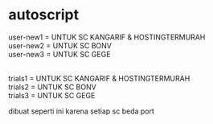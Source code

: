 # autoscript

user-new1 = UNTUK SC KANGARIF & HOSTINGTERMURAH<br>
user-new2 = UNTUK SC BONV<br>
user-new3 = UNTUK SC GEGE<br><br>

trials1 = UNTUK SC KANGARIF & HOSTINGTERMURAH<br>
trials2 = UNTUK SC BONV<br>
trials3 = UNTUK SC GEGE<br>

dibuat seperti ini karena setiap sc beda port
